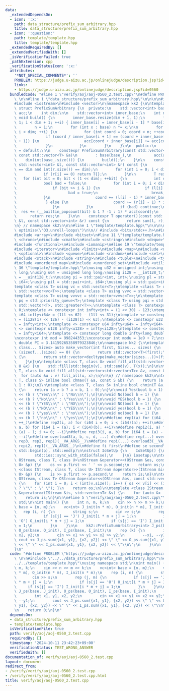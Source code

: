 ```yaml
---
data:
  _extendedDependsOn:
  - icon: ':x:'
    path: data_structure/prefix_sum_arbitrary.hpp
    title: data_structure/prefix_sum_arbitrary.hpp
  - icon: ':question:'
    path: template/template.hpp
    title: template/template.hpp
  _extendedRequiredBy: []
  _extendedVerifiedWith: []
  _isVerificationFailed: true
  _pathExtension: cpp
  _verificationStatusIcon: ':x:'
  attributes:
    '*NOT_SPECIAL_COMMENTS*': ''
    PROBLEM: https://judge.u-aizu.ac.jp/onlinejudge/description.jsp?id=0560
    links:
    - https://judge.u-aizu.ac.jp/onlinejudge/description.jsp?id=0560
  bundledCode: "#line 1 \"verify/aoj/aoj-0560_2.test.cpp\"\n#define PROBLEM \"https://judge.u-aizu.ac.jp/onlinejudge/description.jsp?id=0560\"\
    \ \n\n#line 1 \"data_structure/prefix_sum_arbitrary.hpp\"\n\n\n\n#include <cassert>\n\
    #include <iostream>\n#include <vector>\n\nnamespace kk2 {\n\ntemplate <class T>\
    \ struct PrefixSumArbitrary {\n  private:\n    std::vector<int> base;\n    std::vector<T>\
    \ acc;\n    int dim;\n\n    std::vector<int> inner_base;\n    int n;\n\n    constexpr\
    \ void build() {\n        inner_base.resize(dim + 1, 1);\n        for (int i =\
    \ 1; i < dim + 1; ++i) { inner_base[i] = inner_base[i - 1] * base[i - 1]; }\n\
    \        n = 1;\n        for (int x : base) n *= x;\n\n        for (int i = 0;\
    \ i < dim; ++i) {\n            for (int coord = 0; coord < n; ++coord) {\n   \
    \             if (coord / inner_base[i + 1] == (coord + inner_base[i]) / inner_base[i\
    \ + 1]) {\n                    acc[coord + inner_base[i]] += acc[coord];\n   \
    \             }\n            }\n        }\n    }\n\n  public:\n    constexpr PrefixSumArbitrary()\
    \ = default;\n\n    constexpr PrefixSumArbitrary(const std::vector<int> &base_,\
    \ const std::vector<T> &a)\n        : base(base_),\n          acc(a),\n      \
    \    dim(int(base_.size())) {\n        build();\n    }\n\n    constexpr T sum(const\
    \ std::vector<int> &l, const std::vector<int> &r) const {\n        assert(int(l.size())\
    \ == dim and int(r.size()) == dim);\n        for (int i = 0; i < dim; ++i) {\n\
    \            if (r[i] == 0) return T{};\n        }\n\n        T res{};\n     \
    \   for (int bit = 0; bit < (1 << dim); ++bit) {\n            int coord = 0;\n\
    \            bool bad = false;\n            for (int i = 0; i < dim; ++i) {\n\
    \                if (bit >> i & 1) {\n                    if (l[i] == 0) {\n \
    \                       bad = true;\n                        break;\n        \
    \            }\n                    coord += (l[i] - 1) * inner_base[i];\n   \
    \             } else {\n                    coord += (r[i] - 1) * inner_base[i];\n\
    \                }\n            }\n            if (bad) continue;\n          \
    \  res += (__builtin_popcount(bit) & 1 ? -1 : 1) * acc[coord];\n        }\n  \
    \      return res;\n    }\n\n    constexpr T operator()(const std::vector<int>\
    \ &l, const std::vector<int> &r) const {\n        return sum(l, r);\n    }\n};\n\
    \n} // namespace kk2\n\n\n#line 1 \"template/template.hpp\"\n\n\n\n#pragma GCC\
    \ optimize(\"O3,unroll-loops\")\n\n// #include <bits/stdc++.h>\n#include <algorithm>\n\
    #include <array>\n#include <bitset>\n#line 11 \"template/template.hpp\"\n#include\
    \ <chrono>\n#include <cmath>\n#include <cstring>\n#include <deque>\n#include <fstream>\n\
    #include <functional>\n#include <iomanip>\n#line 19 \"template/template.hpp\"\n\
    #include <iterator>\n#include <limits>\n#include <map>\n#include <numeric>\n#include\
    \ <optional>\n#include <queue>\n#include <random>\n#include <set>\n#include <sstream>\n\
    #include <stack>\n#include <string>\n#include <tuple>\n#include <type_traits>\n\
    #include <unordered_map>\n#include <unordered_set>\n#include <utility>\n#line\
    \ 36 \"template/template.hpp\"\n\nusing u32 = unsigned int;\nusing i64 = long\
    \ long;\nusing u64 = unsigned long long;\nusing i128 = __int128_t;\nusing u128\
    \ = __uint128_t;\n\nusing pi = std::pair<int, int>;\nusing pl = std::pair<i64,\
    \ i64>;\nusing pil = std::pair<int, i64>;\nusing pli = std::pair<i64, int>;\n\n\
    template <class T> using vc = std::vector<T>;\ntemplate <class T> using vvc =\
    \ std::vector<vc<T>>;\ntemplate <class T> using vvvc = std::vector<vvc<T>>;\n\
    template <class T> using vvvvc = std::vector<vvvc<T>>;\n\ntemplate <class T> using\
    \ pq = std::priority_queue<T>;\ntemplate <class T> using pqi = std::priority_queue<T,\
    \ std::vector<T>, std::greater<T>>;\n\ntemplate <class T> constexpr T infty =\
    \ 0;\ntemplate <> constexpr int infty<int> = (1 << 30) - 123;\ntemplate <> constexpr\
    \ i64 infty<i64> = (1ll << 62) - (1ll << 31);\ntemplate <> constexpr i128 infty<i128>\
    \ = (i128(1) << 126) - (i128(1) << 63);\ntemplate <> constexpr u32 infty<u32>\
    \ = infty<int>;\ntemplate <> constexpr u64 infty<u64> = infty<i64>;\ntemplate\
    \ <> constexpr u128 infty<u128> = infty<i128>;\ntemplate <> constexpr double infty<double>\
    \ = infty<i64>;\ntemplate <> constexpr long double infty<long double> = infty<i64>;\n\
    \nconstexpr int mod = 998244353;\nconstexpr int modu = 1e9 + 7;\nconstexpr long\
    \ double PI = 3.14159265358979323846;\n\nnamespace kk2 {\n\ntemplate <class T,\
    \ class... Sizes> auto make_vector(int first, Sizes... sizes) {\n    if constexpr\
    \ (sizeof...(sizes) == 0) {\n        return std::vector<T>(first);\n    } else\
    \ {\n        return std::vector<decltype(make_vector(sizes...))>(first, make_vector(sizes...));\n\
    \    }\n}\n\ntemplate <class T, class U> void fill_all(std::vector<T> &v, const\
    \ U &x) {\n    std::fill(std::begin(v), std::end(v), T(x));\n}\n\ntemplate <class\
    \ T, class U> void fill_all(std::vector<std::vector<T>> &v, const U &x) {\n  \
    \  for (auto &u : v) fill_all(u, x);\n}\n\n} // namespace kk2\n\ntemplate <class\
    \ T, class S> inline bool chmax(T &a, const S &b) {\n    return (a < b ? a = b,\
    \ 1 : 0);\n}\n\ntemplate <class T, class S> inline bool chmin(T &a, const S &b)\
    \ {\n    return (a > b ? a = b, 1 : 0);\n}\n\nvoid Yes(bool b = 1) {\n    std::cout\
    \ << (b ? \"Yes\\n\" : \"No\\n\");\n}\n\nvoid No(bool b = 1) {\n    std::cout\
    \ << (b ? \"No\\n\" : \"Yes\\n\");\n}\n\nvoid YES(bool b = 1) {\n    std::cout\
    \ << (b ? \"YES\\n\" : \"NO\\n\");\n}\n\nvoid NO(bool b = 1) {\n    std::cout\
    \ << (b ? \"NO\\n\" : \"YES\\n\");\n}\n\nvoid yes(bool b = 1) {\n    std::cout\
    \ << (b ? \"yes\\n\" : \"no\\n\");\n}\n\nvoid no(bool b = 1) {\n    std::cout\
    \ << (b ? \"no\\n\" : \"yes\\n\");\n}\n\n#define rep1(a) for (i64 _ = 0; _ < (i64)(a);\
    \ ++_)\n#define rep2(i, a) for (i64 i = 0; i < (i64)(a); ++i)\n#define rep3(i,\
    \ a, b) for (i64 i = (a); i < (i64)(b); ++i)\n#define repi2(i, a) for (i64 i =\
    \ (a) - 1; i >= 0; --i)\n#define repi3(i, a, b) for (i64 i = (a) - 1; i >= (i64)(b);\
    \ --i)\n#define overload3(a, b, c, d, ...) d\n#define rep(...) overload3(__VA_ARGS__,\
    \ rep3, rep2, rep1)(__VA_ARGS__)\n#define repi(...) overload3(__VA_ARGS__, repi3,\
    \ repi2, rep1)(__VA_ARGS__)\n\n#define fi first\n#define se second\n#define all(p)\
    \ std::begin(p), std::end(p)\n\nstruct IoSetUp {\n    IoSetUp() {\n        std::cin.tie(nullptr);\n\
    \        std::ios::sync_with_stdio(false);\n    }\n} iosetup;\n\ntemplate <class\
    \ OStream, class T, class U>\nOStream &operator<<(OStream &os, const std::pair<T,\
    \ U> &p) {\n    os << p.first << ' ' << p.second;\n    return os;\n}\n\ntemplate\
    \ <class IStream, class T, class U> IStream &operator>>(IStream &is, std::pair<T,\
    \ U> &p) {\n    is >> p.first >> p.second;\n    return is;\n}\n\ntemplate <class\
    \ OStream, class T> OStream &operator<<(OStream &os, const std::vector<T> &v)\
    \ {\n    for (int i = 0; i < (int)v.size(); i++) { os << v[i] << (i + 1 == (int)v.size()\
    \ ? \"\" : \" \"); }\n    return os;\n}\n\ntemplate <class IStream, class T> IStream\
    \ &operator>>(IStream &is, std::vector<T> &v) {\n    for (auto &x : v) is >> x;\n\
    \    return is;\n}\n\n\n#line 5 \"verify/aoj/aoj-0560_2.test.cpp\"\nusing namespace\
    \ std;\n\nint main() {\n    int n, m, k;\n    cin >> n >> m >> k;\n    vc<int>\
    \ base = {n, m};\n    vc<int> J_init(n * m), O_init(n * m), I_init(n * m);\n \
    \   rep (i, n) {\n        string s;\n        cin >> s;\n        rep (j, m) {\n\
    \            if (s[j] == 'J') J_init[i * m + j] = 1;\n            if (s[j] ==\
    \ 'O') O_init[i * m + j] = 1;\n            if (s[j] == 'I') I_init[i * m + j]\
    \ = 1;\n        }\n    }\n\n    kk2::PrefixSumArbitrary<int> J_ps(base, J_init),\
    \ O_ps(base, O_init), I_ps(base, I_init);\n    rep (k) {\n        int x1, y1,\
    \ x2, y2;\n        cin >> x1 >> y1 >> x2 >> y2;\n        --x1, --y1;\n       \
    \ cout << J_ps.sum({x1, y1}, {x2, y2}) << \" \" << O_ps.sum({x1, y1}, {x2, y2})\
    \ << \" \" << I_ps.sum({x1, y1}, {x2, y2}) << \"\\n\";\n    }\n\n    return 0;\n\
    }\n"
  code: "#define PROBLEM \"https://judge.u-aizu.ac.jp/onlinejudge/description.jsp?id=0560\"\
    \ \n\n#include \"../../data_structure/prefix_sum_arbitrary.hpp\"\n#include \"\
    ../../template/template.hpp\"\nusing namespace std;\n\nint main() {\n    int n,\
    \ m, k;\n    cin >> n >> m >> k;\n    vc<int> base = {n, m};\n    vc<int> J_init(n\
    \ * m), O_init(n * m), I_init(n * m);\n    rep (i, n) {\n        string s;\n \
    \       cin >> s;\n        rep (j, m) {\n            if (s[j] == 'J') J_init[i\
    \ * m + j] = 1;\n            if (s[j] == 'O') O_init[i * m + j] = 1;\n       \
    \     if (s[j] == 'I') I_init[i * m + j] = 1;\n        }\n    }\n\n    kk2::PrefixSumArbitrary<int>\
    \ J_ps(base, J_init), O_ps(base, O_init), I_ps(base, I_init);\n    rep (k) {\n\
    \        int x1, y1, x2, y2;\n        cin >> x1 >> y1 >> x2 >> y2;\n        --x1,\
    \ --y1;\n        cout << J_ps.sum({x1, y1}, {x2, y2}) << \" \" << O_ps.sum({x1,\
    \ y1}, {x2, y2}) << \" \" << I_ps.sum({x1, y1}, {x2, y2}) << \"\\n\";\n    }\n\
    \n    return 0;\n}\n"
  dependsOn:
  - data_structure/prefix_sum_arbitrary.hpp
  - template/template.hpp
  isVerificationFile: true
  path: verify/aoj/aoj-0560_2.test.cpp
  requiredBy: []
  timestamp: '2024-10-11 23:42:23+09:00'
  verificationStatus: TEST_WRONG_ANSWER
  verifiedWith: []
documentation_of: verify/aoj/aoj-0560_2.test.cpp
layout: document
redirect_from:
- /verify/verify/aoj/aoj-0560_2.test.cpp
- /verify/verify/aoj/aoj-0560_2.test.cpp.html
title: verify/aoj/aoj-0560_2.test.cpp
---
```

